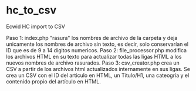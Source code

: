 # hc_to_csv
Ecwid HC import to CSV

Paso 1: index.php "rasura" los nombres de archivo de la carpeta y deja unicamente los nombres de archivo sin texto, es decir, solo conservarían el ID que es de 9 a 14 digitos numericos.
Paso 2: file_processor.php modifica los archivos HTML en su texto para actualizar todas las ligas HTML a los nuevos nombres de archivo rasurados.
Paso 3: csv_creator.php crea un CSV a partir de los archivos html actualizados internamente en sus ligas. Se crea un CSV con el ID del articulo en HTML, un Titulo/H1, una cateogría y el contenido propio del artículo en HTML.
